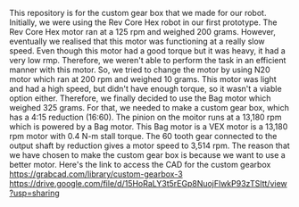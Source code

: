 This repository is for the custom gear box that we made for our robot. Initially, we were using the Rev Core Hex robot in our first prototype. The Rev Core Hex motor ran at a 125 rpm and weighed 200 grams. However, eventually we realised that this motor was functioning at a really slow speed. Even though this motor had a good torque but it was heavy, it had a very low rmp. Therefore, we weren't able to perform the task in an efficient manner with this motor. So, we tried to change the motor by using N20 motor which ran at 200 rpm and weighed 10 grams. This motor was light and had a high speed, but didn't have enough torque, so it wasn't a viable option either. Therefore, we finally decided to use the Bag motor which weighed 325 grams. For that, we needed to make a custom gear box, which has a 4:15 reduction (16:60). The pinion on the moitor runs at a 13,180 rpm which is powered by a Bag motor. This Bag motor is a VEX motor is a 13,180 rpm motor with 0.4 N-m stall torque. The 60 tooth gear connected to the output shaft by reduction gives a motor speed to 3,514 rpm. The reason that we have chosen to make the custom gear box is because we want to use a better motor. Here's the link to access the CAD for the custom gearbox https://grabcad.com/library/custom-gearbox-3 https://drive.google.com/file/d/15HoRaLY3t5rEGp8NuojFlwkP93zTSltt/view?usp=sharing
